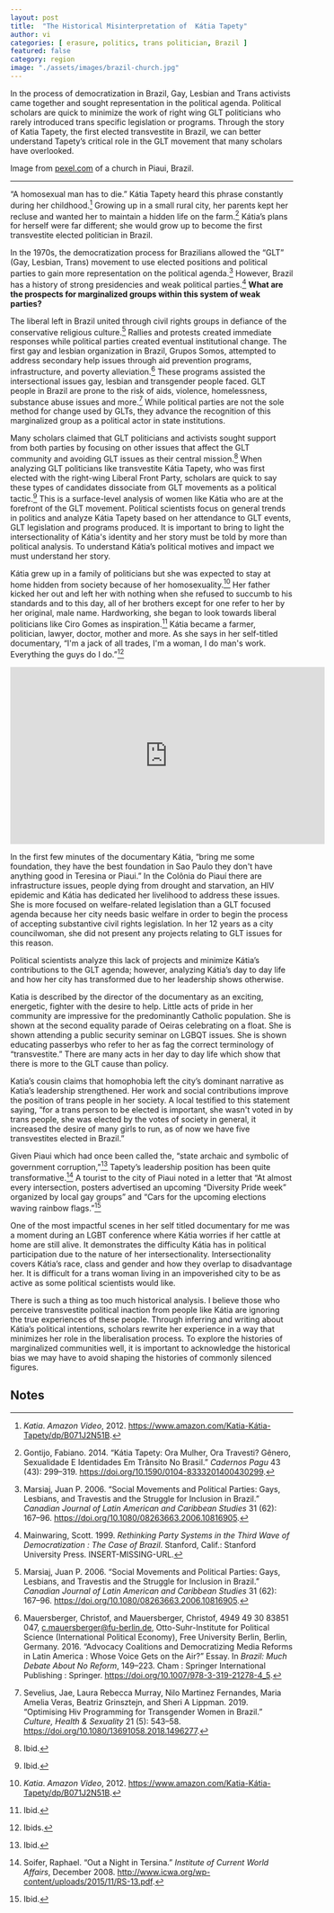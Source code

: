 ```yaml
---
layout: post
title:  "The Historical Misinterpretation of  Kátia Tapety"
author: vi
categories: [ erasure, politics, trans politician, Brazil ]
featured: false
category: region
image: "./assets/images/brazil-church.jpg"
---
```


In the process of democratization in Brazil, Gay, Lesbian and Trans activists came together and sought representation in the political agenda. Political scholars are quick to minimize the work of right wing GLT politicians who rarely introduced trans specific legislation or programs. Through the story of Katia Tapety, the first elected transvestite in Brazil, we can better understand Tapety’s critical role in the GLT movement that many scholars have overlooked. 

Image from [pexel.com](https://www.pexels.com/) of a church in Piaui, Brazil.

<hr>

“A homosexual man has to die.” Kátia Tapety heard this phrase constantly during her childhood.[^1] Growing up in a small rural city, her parents kept her recluse and wanted her to maintain a hidden life on the farm.[^2] Kátia’s plans for herself were far different; she would grow up to become the first transvestite elected politician in Brazil. 

In the 1970s, the democratization process for Brazilians allowed the “GLT” (Gay, Lesbian, Trans) movement to use elected positions and political parties to gain more representation on the political agenda.[^3] However, Brazil has a history of strong presidencies and weak political parties.[^4] **What are the prospects for marginalized groups within this system of weak parties?**

The liberal left in Brazil united through civil rights groups in defiance of the conservative religious culture.[^5]  Rallies and protests created immediate responses while political parties created eventual institutional change. The first gay and lesbian organization in Brazil, Grupos Somos, attempted to address secondary help issues through aid prevention programs, infrastructure, and poverty alleviation.[^6] These programs assisted the intersectional issues gay, lesbian and transgender people faced. GLT people in Brazil are prone to the risk of aids, violence, homelessness, substance abuse issues and more.[^7] While political parties are not the sole method for change used by GLTs, they advance the recognition of this marginalized group as a political actor in state institutions. 

Many scholars claimed that GLT politicians and activists sought support from both parties by focusing on other issues that affect the GLT community and avoiding GLT issues as their central mission.[^8] When analyzing GLT politicians like transvestite Kátia Tapety, who was first elected with the right-wing Liberal Front Party, scholars are quick to say these types of candidates dissociate from GLT movements as a political tactic.[^9] This is a surface-level analysis of women like Kátia who are at the forefront of the GLT movement. Political scientists focus on general trends in politics and analyze Kátia Tapety based on her attendance to GLT events, GLT legislation and programs produced. It is important to bring to light the intersectionality of Kátia's identity and her story must be told by more than political analysis. To understand Kátia’s political motives and impact we must understand her story. 

Kátia grew up in a family of politicians but she was expected to stay at home hidden from society because of her homosexuality.[^10] Her father kicked her out and left her with nothing when she refused to succumb to his standards and to this day, all of her brothers except for one refer to her by her original, male name. Hardworking, she began to look towards liberal politicians like Ciro Gomes as inspiration.[^11] Kátia became a farmer, politician, lawyer, doctor, mother and more. As she says in her self-titled documentary, “I'm a jack of all trades, I'm a woman, I do man's work. Everything the guys do I do.”[^12]

<p align="center"><iframe width="560" height="315" src="https://www.youtube.com/embed/aQok38s7mMA" frameborder="0" allow="accelerometer; autoplay; encrypted-media; gyroscope; picture-in-picture" allowfullscreen></iframe></p>

In the first few minutes of the documentary Kátia, “bring me some foundation, they have the best foundation in Sao Paulo they don't have anything good in Teresina or Piaui.” In the Colônia do Piauí there are infrastructure issues, people dying from drought and starvation, an HIV epidemic and Kátia has dedicated her livelihood to address these issues. She is more focused on welfare-related legislation than a GLT focused agenda because her city needs basic welfare in order to begin the process of accepting substantive civil rights legislation. In her 12 years as a city councilwoman, she did not present any projects relating to GLT issues for this reason. 

Political scientists analyze this lack of projects and minimize Kátia’s contributions to the GLT agenda; however, analyzing Kátia’s day to day life and how her city has transformed due to her leadership shows otherwise. 

Katia is described by the director of the documentary as an exciting, energetic, fighter with the desire to help. Little acts of pride in her community are impressive for the predominantly Catholic population. She is shown at the second equality parade of Oeiras celebrating on a float. She is shown attending a public security seminar on LGBQT issues. She is shown educating passerbys who refer to her as fag the correct terminology of “transvestite.” There are many acts in her day to day life which show that there is more to the GLT cause than policy. 

Katia’s cousin claims that homophobia left the city’s dominant narrative as Katia’s leadership strengthened. Her work and social contributions improve the position of trans people in her society. A local testified to this statement saying, “for a trans person to be elected is important, she wasn't voted in by trans people, she was elected by the votes of society in general, it increased the desire of many girls to run, as of now we have five transvestites elected in Brazil.” 

Given Piaui which had once been called the, “state archaic and symbolic of government corruption,”[^13] Tapety’s leadership position has been quite transformative.[^14] A tourist to the city of Piaui noted in a letter that “At almost every intersection, posters advertised an upcoming “Diversity Pride week” organized by local gay groups” and “Cars for the upcoming elections waving rainbow flags.”[^15]

One of the most impactful scenes in her self titled documentary for me was a moment during an LGBT conference where Kátia worries if her cattle at home are still alive. It demonstrates the difficulty Kátia has in political participation due to the nature of her intersectionality. Intersectionality covers Kátia’s race, class and gender and how they overlap to disadvantage her. It is difficult for a trans woman living in an impoverished city to be as active as some political scientists would like. 

There is such a thing as too much historical analysis. I believe those who perceive transvestite political inaction from people like Kátia are ignoring the true experiences of these people. Through inferring and writing about  Kátia’s political intentions, scholars rewrite her experience in a way that minimizes her role in the liberalisation process. To explore the histories of marginalized communities well, it is important to acknowledge the historical bias we may have to avoid shaping the histories of commonly silenced figures. 


<!-- Footnotes themselves at the bottom. -->
## Notes

[^1]:
     _Katia_. _Amazon Video_, 2012. https://www.amazon.com/Katia-Kátia-Tapety/dp/B071J2N51B.

[^2]:
     Gontijo, Fabiano. 2014. “Kátia Tapety: Ora Mulher, Ora Travesti? Gênero, Sexualidade E Identidades Em Trânsito No Brasil.” _Cadernos Pagu_ 43 (43): 299–319. https://doi.org/10.1590/0104-8333201400430299.

[^3]:
     Marsiaj, Juan P. 2006. “Social Movements and Political Parties: Gays, Lesbians, and Travestis and the Struggle for Inclusion in Brazil.” _Canadian Journal of Latin American and Caribbean Studies_ 31 (62): 167–96. https://doi.org/10.1080/08263663.2006.10816905.

[^4]:
     Mainwaring, Scott. 1999. _Rethinking Party Systems in the Third Wave of Democratization : The Case of Brazil_. Stanford, Calif.: Stanford University Press. INSERT-MISSING-URL.

[^5]:
     Marsiaj, Juan P. 2006. “Social Movements and Political Parties: Gays, Lesbians, and Travestis and the Struggle for Inclusion in Brazil.” _Canadian Journal of Latin American and Caribbean Studies_ 31 (62): 167–96. https://doi.org/10.1080/08263663.2006.10816905.

[^6]:
     Mauersberger, Christof, and Mauersberger, Christof, 4949 49 30 83851 047, c.mauersberger@fu-berlin.de, Otto-Suhr-Institute for Political Science (International Political Economy), Free University Berlin, Berlin, Germany. 2016. “Advocacy Coalitions and Democratizing Media Reforms in Latin America : Whose Voice Gets on the Air?” Essay. In _Brazil: Much Debate About No Reform_, 149–223. Cham : Springer International Publishing : Springer. https://doi.org/10.1007/978-3-319-21278-4_5.

[^7]:
     Sevelius, Jae, Laura Rebecca Murray, Nilo Martinez Fernandes, Maria Amelia Veras, Beatriz Grinsztejn, and Sheri A Lippman. 2019. “Optimising Hiv Programming for Transgender Women in Brazil.” _Culture, Health & Sexuality_ 21 (5): 543–58. https://doi.org/10.1080/13691058.2018.1496277.

[^8]:
     Ibid.

[^9]:
     Ibid.

[^10]:
     _Katia_. _Amazon Video_, 2012. https://www.amazon.com/Katia-Kátia-Tapety/dp/B071J2N51B.

[^11]:
    Ibid.  

[^12]:
     Ibids.

[^13]:
     Ibid.

[^14]:
     Soifer, Raphael. “Out a Night in Tersina.” _Institute of Current World Affairs_, December 2008. http://www.icwa.org/wp-content/uploads/2015/11/RS-13.pdf.

[^15]:
     Ibid.
